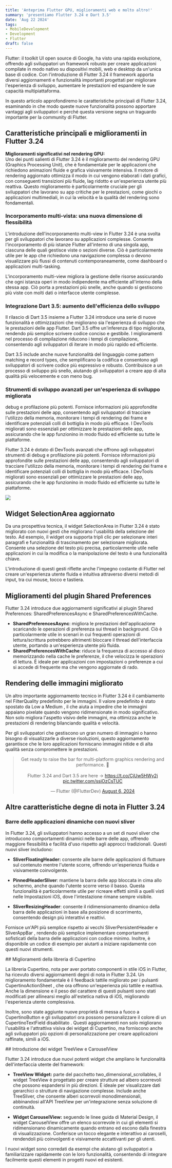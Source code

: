 ```yaml
---
title: 'Anteprima Flutter GPU, miglioramenti web e molto altro!'
summary: 'presentiamo Flutter 3.24 e Dart 3.5'
date: 'Aug 22 2024'
tags:
- MobileDevelopment
- Development
- Flutter
draft: false
---
```


Flutter: il toolkit UI open source di Google, ha visto una rapida evoluzione, offrendo agli sviluppatori un framework robusto per creare applicazioni compilate in modo nativo su dispositivi mobili, web e desktop da un'unica base di codice. Con l'introduzione di Flutter 3.24 il framework apporta diversi aggiornamenti e funzionalità importanti progettati per migliorare l'esperienza di sviluppo, aumentare le prestazioni ed espandere le sue capacità multipiattaforma.

In questo articolo approfondiremo le caratteristiche principali di Flutter 3.24, esaminando in che modo queste nuove funzionalità possono apportare vantaggi agli sviluppatori e perché questa versione segna un traguardo importante per la community di Flutter.

## Caratteristiche principali e miglioramenti in Flutter 3.24

**Miglioramenti significativi nel rendering GPU:** <br>
Uno dei punti salienti di Flutter 3.24 è il miglioramento del rendering GPU (Graphics Processing Unit), che è fondamentale per le applicazioni che richiedono animazioni fluide e grafica visivamente intensiva. Il motore di rendering aggiornato ottimizza il modo in cui vengono elaborati i dati grafici, con conseguenti transizioni più fluide, lag ridotto e un'esperienza utente più reattiva. Questo miglioramento è particolarmente cruciale per gli sviluppatori che lavorano su app critiche per le prestazioni, come giochi o applicazioni multimediali, in cui la velocità e la qualità del rendering sono fondamentali.

### Incorporamento multi-vista: una nuova dimensione di flessibilità
L'introduzione dell'incorporamento multi-view in Flutter 3.24 è una svolta per gli sviluppatori che lavorano su applicazioni complesse. Consente l'incorporamento di più istanze Flutter all'interno di una singola app, ciascuna delle quali gestisce viste o sezioni diverse. Ciò è particolarmente utile per le app che richiedono una navigazione complessa o devono visualizzare più flussi di contenuti contemporaneamente, come dashboard o applicazioni multi-tasking.

L'incorporamento multi-view migliora la gestione delle risorse assicurando che ogni istanza operi in modo indipendente ma efficiente all'interno della stessa app. Ciò porta a prestazioni più snelle, anche quando si gestiscono più viste con molti dati o interfacce utente complesse.

### Integrazione Dart 3.5: aumento dell'efficienza dello sviluppo
Il rilascio di Dart 3.5 insieme a Flutter 3.24 introduce una serie di nuove funzionalità e ottimizzazioni che migliorano sia l'esperienza di sviluppo che le prestazioni delle app Flutter. Dart 3.5 offre un'inferenza di tipo migliorata, rendendo più semplice scrivere codice conciso e gestibile. I miglioramenti nel processo di compilazione riducono i tempi di compilazione, consentendo agli sviluppatori di iterare in modo più rapido ed efficiente.

Dart 3.5 include anche nuove funzionalità del linguaggio come pattern matching e record types, che semplificano la codifica e consentono agli sviluppatori di scrivere codice più espressivo e robusto. Contribuisce a un processo di sviluppo più snello, aiutando gli sviluppatori a creare app di alta qualità più velocemente e con meno bug.

### Strumenti di sviluppo avanzati per un'esperienza di sviluppo migliorata
debug e profilazione più potenti. Fornisce informazioni più approfondite sulle prestazioni delle app, consentendo agli sviluppatori di tracciare l'utilizzo della memoria, monitorare i tempi di rendering dei frame e identificare potenziali colli di bottiglia in modo più efficace. I DevTools migliorati sono essenziali per ottimizzare le prestazioni delle app, assicurando che le app funzionino in modo fluido ed efficiente su tutte le piattaforme.


Flutter 3.24 è dotato di DevTools avanzati che offrono agli sviluppatori strumenti di debug e profilazione più potenti. Fornisce informazioni più approfondite sulle prestazioni delle app, consentendo agli sviluppatori di tracciare l'utilizzo della memoria, monitorare i tempi di rendering dei frame e identificare potenziali colli di bottiglia in modo più efficace. I DevTools migliorati sono essenziali per ottimizzare le prestazioni delle app, assicurando che le app funzionino in modo fluido ed efficiente su tutte le piattaforme.

![](src/content/blog/foto/devtools.webp)



## Widget SelectionArea aggiornato
Da una prospettiva tecnica, il widget SelectionArea in Flutter 3.24 è stato migliorato con nuovi gesti che migliorano l'usabilità della selezione del testo. Ad esempio, il widget ora supporta tripli clic per selezionare interi paragrafi e funzionalità di trascinamento per selezionare migliorata. Consente una selezione del testo più precisa, particolarmente utile nelle applicazioni in cui la modifica o la manipolazione del testo è una funzionalità chiave.

L'introduzione di questi gesti riflette anche l'impegno costante di Flutter nel creare un'esperienza utente fluida e intuitiva attraverso diversi metodi di input, tra cui mouse, tocco e tastiera.

## Miglioramenti del plugin Shared Preferences
Flutter 3.24 introduce due aggiornamenti significativi al plugin Shared Preferences: SharedPreferencesAsync e SharedPreferencesWithCache.

- **SharedPreferencesAsync**: migliora le prestazioni dell'applicazione scaricando le operazioni di preferenza sui thread in background. Ciò è particolarmente utile in scenari in cui frequenti operazioni di lettura/scrittura potrebbero altrimenti bloccare il thread dell'interfaccia utente, portando a un'esperienza utente più fluida.
- **SharedPreferencesWithCache**: riduce la frequenza di accesso al disco memorizzando nella cache le preferenze, il che velocizza le operazioni di lettura. È ideale per applicazioni con impostazioni o preferenze a cui si accede di frequente ma che vengono aggiornate di rado.

## Rendering delle immagini migliorato
Un altro importante aggiornamento tecnico in Flutter 3.24 è il cambiamento nel FilterQuality predefinito per le immagini. Il valore predefinito è stato spostato da Low a Medium , il che aiuta a impedire che le immagini appaiano pixelate quando vengono ridimensionate in modo significativo. Non solo migliora l'aspetto visivo delle immagini, ma ottimizza anche le prestazioni di rendering bilanciando qualità e velocità.

Per gli sviluppatori che gestiscono un gran numero di immagini o hanno bisogno di visualizzarle a diverse risoluzioni, questo aggiornamento garantisce che le loro applicazioni forniscano immagini nitide e di alta qualità senza compromettere le prestazioni.


<section class="mt-16">
    <div class="twitter-container">
    <div style="text-align: center;">
        <!-- Tweet 1 -->
        <blockquote class="twitter-tweet">
            <p lang="en" dir="ltr">Get ready to raise the bar for multi-platform graphics rendering and performance. 🚀<br><br>Flutter 3.24 and Dart 3.5 are here → <a href="https://t.co/CjUw5HWy2j">https://t.co/CjUw5HWy2j</a> <a href="https://t.co/ssiOzCsTUC">pic.twitter.com/ssiOzCsTUC</a></p>&mdash; Flutter (@FlutterDev) <a href="https://twitter.com/FlutterDev/status/1820945477308731785?ref_src=twsrc%5Etfw">August 6, 2024</a>
        </blockquote>
        <script async src="https://platform.twitter.com/widgets.js" charset="utf-8"></script>
    </div>
</section>


## Altre caratteristiche degne di nota in Flutter 3.24
 ### Barre delle applicazioni dinamiche con nuovi sliver

In Flutter 3.24, gli sviluppatori hanno accesso a un set di nuovi sliver che introducono comportamenti dinamici nelle barre delle app, offrendo maggiore flessibilità e facilità d'uso rispetto agli approcci tradizionali. Questi nuovi sliver includono:

- **SliverFloatingHeader:** consente alle barre delle applicazioni di fluttuare sul contenuto mentre l'utente scorre, offrendo un'esperienza fluida e visivamente coinvolgente.

- **PinnedHeaderSliver**: mantiene la barra delle app bloccata in cima allo schermo, anche quando l'utente scorre verso il basso. Questa funzionalità è particolarmente utile per ricreare effetti simili a quelli visti nelle Impostazioni iOS, dove l'intestazione rimane sempre visibile.

- **SliverResizingHeader**: consente il ridimensionamento dinamico della barra delle applicazioni in base alla posizione di scorrimento, consentendo design più interattivi e reattivi.

Fornisce un'API più semplice rispetto ai vecchi SliverPersistentHeader e SliverAppBar , rendendo più semplice implementare comportamenti sofisticati della barra delle applicazioni con codice minimo. Inoltre, è disponibile un codice di esempio per aiutarti a iniziare rapidamente con questi nuovi strumenti.

## Miglioramenti della libreria di Cupertino

La libreria Cupertino, nota per aver portato componenti in stile iOS in Flutter, ha ricevuto diversi aggiornamenti degni di nota in Flutter 3.24. Un miglioramento fondamentale è il feedback tattile migliorato per i pulsanti CupertinoActionSheet , che ora offrono un'esperienza più tattile e reattiva. Anche la dimensione e il peso del carattere di questi pulsanti sono stati modificati per allinearsi meglio all'estetica nativa di iOS, migliorando l'esperienza utente complessiva.

Inoltre, sono state aggiunte nuove proprietà di messa a fuoco a CupertinoButton e gli sviluppatori ora possono personalizzare il colore di un CupertinoTextField disabilitato . Questi aggiornamenti non solo migliorano l'usabilità e l'attrattiva visiva dei widget di Cupertino, ma forniscono anche agli sviluppatori più opzioni di personalizzazione per creare applicazioni raffinate, simili a iOS.

## Introduzione dei widget TreeView e CarouselView

Flutter 3.24 introduce due nuovi potenti widget che ampliano le funzionalità dell'interfaccia utente del framework:

- **TreeView Widget:** parte del pacchetto two_dimensional_scrollables, il widget TreeView è progettato per creare strutture ad albero scorrevoli che possono espandersi in più direzioni. È ideale per visualizzare dati gerarchici o strutture di navigazione complesse. Include anche TreeSliver, che consente alberi scorrevoli monodimensionali, abbinandosi all'API TreeView per un'integrazione senza soluzione di continuità.

- **Widget CarouselView:** seguendo le linee guida di Material Design, il widget CarouselView offre un elenco scorrevole in cui gli elementi si ridimensionano dinamicamente quando entrano ed escono dalla finestra di visualizzazione. Conferisce un tocco elegante e interattivo ai caroselli, rendendoli più coinvolgenti e visivamente accattivanti per gli utenti.

I nuovi widget sono corredati da esempi che aiutano gli sviluppatori a familiarizzare rapidamente con le loro funzionalità, consentendo di integrare facilmente questi elementi in progetti nuovi ed esistenti.



